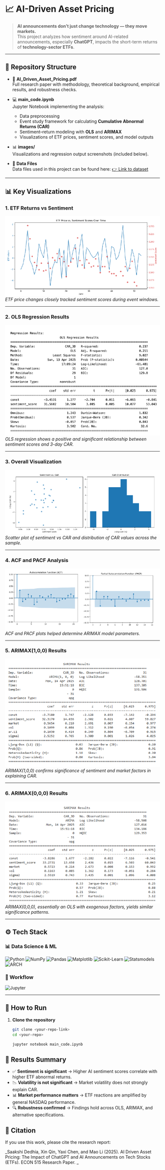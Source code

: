 # 📈 AI-Driven Asset Pricing  

> **AI announcements don’t just change technology — they move markets.**  
This project analyzes how sentiment around AI-related announcements, especially **ChatGPT**, impacts the short-term returns of **technology-sector ETFs**.  

---

## 📂 Repository Structure  

- 📑 **AI_Driven_Asset_Pricing.pdf**  
  Full research paper with methodology, theoretical background, empirical results, and robustness checks.  

- 💻 **main_code.ipynb**  
  Jupyter Notebook implementing the analysis:  
  - Data preprocessing  
  - Event study framework for calculating **Cumulative Abnormal Returns (CAR)**  
  - Sentiment–return modeling with **OLS** and **ARIMAX**  
  - Visualizations of ETF prices, sentiment scores, and model outputs  

- 📊 **images/**  
  Visualizations and regression output screenshots (included below).  

- 📁 **Data Files**  
  Data files used in this project can be found here: [👉 Link to dataset]()  

---

## 📊 Key Visualizations  

### 1. ETF Returns vs Sentiment  
![ETF vs Sentiment](/SRC/1-ETFpricevsSentimentScores.png)  
*ETF price changes closely tracked sentiment scores during event windows.*  

---

### 2. OLS Regression Results  
![OLS Regression](/SRC/2-OLSRegressionResult.png)  
*OLS regression shows a positive and significant relationship between sentiment scores and 3-day CAR.*  

---

### 3. Overall Visualization  
![Overall Visualization](/SRC/3-OverallVisualization.png)  
*Scatter plot of sentiment vs CAR and distribution of CAR values across the sample.*  

---

### 4. ACF and PACF Analysis  
![ACF PACF](/SRC/4-CAR'sACFandPACF.png)  
*ACF and PACF plots helped determine ARIMAX model parameters.*  

---

### 5. ARIMAX(1,0,0) Results  
![ARIMAX(1,0,0)](/SRC/5-ARIMAXRegressionResult.png)  
*ARIMAX(1,0,0) confirms significance of sentiment and market factors in explaining CAR.*  

---

### 6. ARIMAX(0,0,0) Results  
![ARIMAX(0,0,0)](/SRC/6-ARIMAX_RegressionResult.png)  
*ARIMAX(0,0,0), essentially an OLS with exogenous factors, yields similar significance patterns.*  

---

## ⚙️ Tech Stack  

### 📊 Data Science & ML  
![Python](https://img.shields.io/badge/Python-3776AB?style=for-the-badge&logo=python&logoColor=white)
![NumPy](https://img.shields.io/badge/Numpy-013243?style=for-the-badge&logo=numpy&logoColor=white)
![Pandas](https://img.shields.io/badge/Pandas-150458?style=for-the-badge&logo=pandas&logoColor=white)
![Matplotlib](https://img.shields.io/badge/Matplotlib-11557c?style=for-the-badge&logo=plotly&logoColor=white)
![Scikit-Learn](https://img.shields.io/badge/Scikit--Learn-F7931E?style=for-the-badge&logo=scikit-learn&logoColor=white)
![Statsmodels](https://img.shields.io/badge/Statsmodels-333333?style=for-the-badge)
![ARCH](https://img.shields.io/badge/ARCH-E34F26?style=for-the-badge)

### 📓 Workflow  
![Jupyter](https://img.shields.io/badge/Jupyter-F37626?style=for-the-badge&logo=jupyter&logoColor=white)

---

## 🚀 How to Run  

1. **Clone the repository**  
   ```bash
   git clone <your-repo-link>
   cd <your-repo>
   ```
   ```bash
   jupyter notebook main_code.ipynb
   
## 📌 Results Summary

- ✅ **Sentiment is significant** → Higher AI sentiment scores correlate with higher ETF abnormal returns.
- 📉 **Volatility is not significant** → Market volatility does not strongly explain CAR.
- 📊 **Market performance matters** → ETF reactions are amplified by general NASDAQ performance.
- 🔍 **Robustness confirmed** → Findings hold across OLS, ARIMAX, and alternative specifications.

## 📖 Citation
If you use this work, please cite the research report:

_Saakshi Dedhia, Xin Qin, Yaxi Chen, and Mao Li (2025). AI Driven Asset Pricing: The Impact of ChatGPT and AI Announcements on Tech Stocks (ETFs). ECON 515 Research Paper.
_
